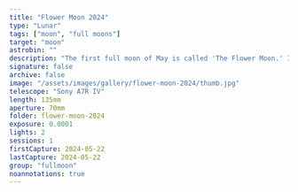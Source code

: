 ```yaml
---
title: "Flower Moon 2024"
type: "Lunar"
tags: ["moon", "full moons"]
target: "moon"
astrobin: ""
description: "The first full moon of May is called 'The Flower Moon.' I always try to photograph a full moon when I can. Two shots: one at 1/8000th of a second at ISO 100 and a second at 1/250th of a second at ISO 800. Sony A7R IV and Samyang 135mm MF f/2."
signature: false
archive: false
image: "/assets/images/gallery/flower-moon-2024/thumb.jpg"
telescope: "Sony A7R IV"
length: 135mm
aperture: 70mm
folder: flower-moon-2024
exposure: 0.0001
lights: 2
sessions: 1
firstCapture: 2024-05-22
lastCapture: 2024-05-22
group: "fullmoon"
noannotations: true
---
```

